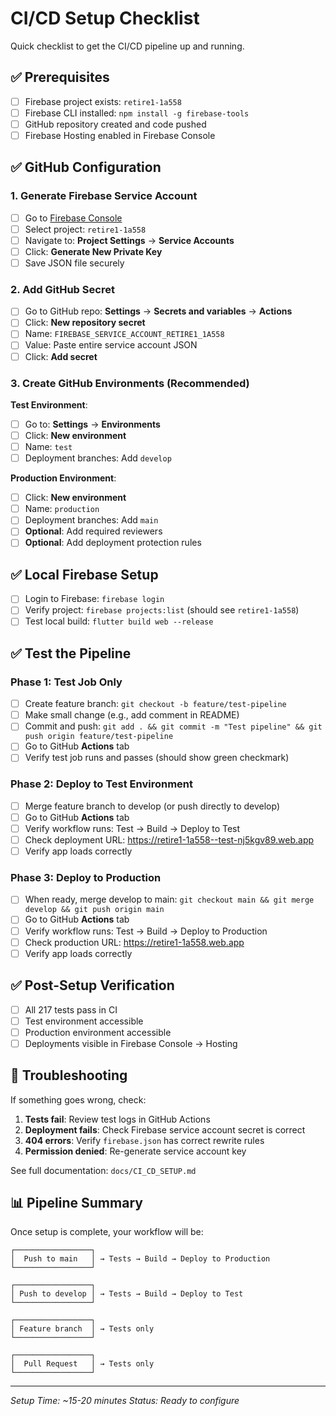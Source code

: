 # CI/CD Setup Checklist

Quick checklist to get the CI/CD pipeline up and running.

## ✅ Prerequisites

- [ ] Firebase project exists: `retire1-1a558`
- [ ] Firebase CLI installed: `npm install -g firebase-tools`
- [ ] GitHub repository created and code pushed
- [ ] Firebase Hosting enabled in Firebase Console

## ✅ GitHub Configuration

### 1. Generate Firebase Service Account

- [ ] Go to [Firebase Console](https://console.firebase.google.com/)
- [ ] Select project: `retire1-1a558`
- [ ] Navigate to: **Project Settings** → **Service Accounts**
- [ ] Click: **Generate New Private Key**
- [ ] Save JSON file securely

### 2. Add GitHub Secret

- [ ] Go to GitHub repo: **Settings** → **Secrets and variables** → **Actions**
- [ ] Click: **New repository secret**
- [ ] Name: `FIREBASE_SERVICE_ACCOUNT_RETIRE1_1A558`
- [ ] Value: Paste entire service account JSON
- [ ] Click: **Add secret**

### 3. Create GitHub Environments (Recommended)

**Test Environment**:
- [ ] Go to: **Settings** → **Environments**
- [ ] Click: **New environment**
- [ ] Name: `test`
- [ ] Deployment branches: Add `develop`

**Production Environment**:
- [ ] Click: **New environment**
- [ ] Name: `production`
- [ ] Deployment branches: Add `main`
- [ ] **Optional**: Add required reviewers
- [ ] **Optional**: Add deployment protection rules

## ✅ Local Firebase Setup

- [ ] Login to Firebase: `firebase login`
- [ ] Verify project: `firebase projects:list` (should see `retire1-1a558`)
- [ ] Test local build: `flutter build web --release`

## ✅ Test the Pipeline

### Phase 1: Test Job Only

- [ ] Create feature branch: `git checkout -b feature/test-pipeline`
- [ ] Make small change (e.g., add comment in README)
- [ ] Commit and push: `git add . && git commit -m "Test pipeline" && git push origin feature/test-pipeline`
- [ ] Go to GitHub **Actions** tab
- [ ] Verify test job runs and passes (should show green checkmark)

### Phase 2: Deploy to Test Environment

- [ ] Merge feature branch to develop (or push directly to develop)
- [ ] Go to GitHub **Actions** tab
- [ ] Verify workflow runs: Test → Build → Deploy to Test
- [ ] Check deployment URL: https://retire1-1a558--test-nj5kgv89.web.app
- [ ] Verify app loads correctly

### Phase 3: Deploy to Production

- [ ] When ready, merge develop to main: `git checkout main && git merge develop && git push origin main`
- [ ] Go to GitHub **Actions** tab
- [ ] Verify workflow runs: Test → Build → Deploy to Production
- [ ] Check production URL: https://retire1-1a558.web.app
- [ ] Verify app loads correctly

## ✅ Post-Setup Verification

- [ ] All 217 tests pass in CI
- [ ] Test environment accessible
- [ ] Production environment accessible
- [ ] Deployments visible in Firebase Console → Hosting

## 🚨 Troubleshooting

If something goes wrong, check:

1. **Tests fail**: Review test logs in GitHub Actions
2. **Deployment fails**: Check Firebase service account secret is correct
3. **404 errors**: Verify `firebase.json` has correct rewrite rules
4. **Permission denied**: Re-generate service account key

See full documentation: `docs/CI_CD_SETUP.md`

## 📊 Pipeline Summary

Once setup is complete, your workflow will be:

```
┌─────────────────┐
│  Push to main   │ → Tests → Build → Deploy to Production
└─────────────────┘

┌─────────────────┐
│ Push to develop │ → Tests → Build → Deploy to Test
└─────────────────┘

┌─────────────────┐
│ Feature branch  │ → Tests only
└─────────────────┘

┌─────────────────┐
│  Pull Request   │ → Tests only
└─────────────────┘
```

---

*Setup Time: ~15-20 minutes*
*Status: Ready to configure*
